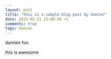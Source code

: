 ```yaml
---
layout: post
title: "this is a sample blog post by damien"
date: 2015-05-21 12:00:00 +1
comments: true
tags: damien
---
```


damien foo

this is awesome
